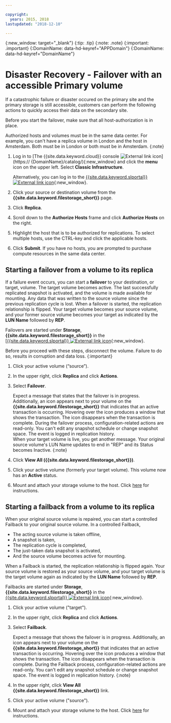 ```yaml
---

copyright:
  years: 2015, 2018
lastupdated: "2018-12-10"

---
```

{:new_window: target="_blank"}
{:tip: .tip}
{:note: .note}
{:important: .important}
{:DomainName: data-hd-keyref="APPDomain"}
{:DomainName: data-hd-keyref="DomainName"}

# Disaster Recovery - Failover with an accessible Primary volume

If a catastrophic failure or disaster occured on the primary site and the primary storage is still accessible, customers can perform the following actions to quickly access their data on the secondary site.

Before you start the failover, make sure that all host-authorization is in place.

Authorized hosts and volumes must be in the same data center. For example, you can't have a replica volume in London and the host in Amsterdam. Both must be in London or both must be in Amsterdam.
{:note}

1. Log in to [The {{site.data.keyword.cloud}} console ![External link icon](../../icons/launch-glyph.svg "External link icon")](https://
{DomainName}/catalog/){:new_window} and click the **menu** icon on the upper left. Select **Classic Infrastructure**.

   Alternatively, you can log in to the [{{site.data.keyword.slportal}} ![External link icon](../../icons/launch-glyph.svg "External link icon")](https://control.softlayer.com/){:new_window}.
1. Click your source or destination volume from the **{{site.data.keyword.filestorage_short}}** page.
2. Click **Replica**.
3. Scroll down to the **Authorize Hosts** frame and click **Authorize Hosts** on the right.
4. Highlight the host that is to be authorized for replications. To select multiple hosts, use the CTRL-key and click the applicable hosts.
5. Click **Submit**. If you have no hosts, you are prompted to purchase compute resources in the same data center.

## Starting a failover from a volume to its replica

If a failure event occurs, you can start a **failover** to your destination, or target, volume. The target volume becomes active. The last successfully replicated snapshot is activated, and the volume is made available for mounting. Any data that was written to the source volume since the previous replication cycle is lost. When a failover is started, the replication relationship is flipped. Your target volume becomes your source volume, and your former source volume becomes your target as indicated by the **LUN Name** followed by **REP**.

Failovers are started under **Storage**, **{{site.data.keyword.filestorage_short}}** in the [[{{site.data.keyword.slportal}} ![External link icon](../../icons/launch-glyph.svg "External link icon")](https://control.softlayer.com/){:new_window}.

Before you proceed with these steps, disconnect the volume. Failure to do so, results in corruption and data loss.
{:important}

1. Click your active volume (“source”).
2. In the upper right, click **Replica** and click **Actions**.
3. Select **Failover**.

   Expect a message that states that the failover is in progress. Additionally, an icon appears next to your volume on the **{{site.data.keyword.filestorage_short}}** that indicates that an active transaction is occurring. Hovering over the icon produces a window that shows the transaction. The icon disappears when the transaction is complete. During the failover process, configuration-related actions are read-only. You can't edit any snapshot schedule or change snapshot space. The event is logged in replication history.<br/> When your target volume is live, you get another message. Your original source volume's LUN Name updates to end in "REP" and its Status becomes Inactive.
   {:note}
4. Click **View All ({{site.data.keyword.filestorage_short}})**.
5. Click your active volume (formerly your target volume). This volume now has an **Active** status.
6. Mount and attach your storage volume to the host. Click [here](provisioning-file-storage.html) for instructions.


## Starting a failback from a volume to its replica

When your original source volume is repaired, you can start a controlled Failback to your original source volume. In a controlled Failback,

- The acting source volume is taken offline,
- A snapshot is taken,
- The replication cycle is completed,
- The just-taken data snapshot is activated,
- And the source volume becomes active for mounting.

When a Failback is started, the replication relationship is flipped again. Your source volume is restored as your source volume, and your target volume is the target volume again as indicated by the **LUN Name** followed by **REP**.

Failbacks are started under **Storage**, **{{site.data.keyword.filestorage_short}}** in the [{{site.data.keyword.slportal}} ![External link icon](../../icons/launch-glyph.svg "External link icon")](https://control.softlayer.com/){:new_window}.

1. Click your active volume ("target").
2. In the upper right, click **Replica** and click **Actions**.
3. Select **Failback**.

   Expect a message that shows the failover is in progress. Additionally, an icon appears next to your volume on the **{{site.data.keyword.filestorage_short}}** that indicates that an active transaction is occurring. Hovering over the icon produces a window that shows the transaction. The icon disappears when the transaction is complete. During the Failback process, configuration-related actions are read-only. You can't edit any snapshot schedule or change snapshot space. The event is logged in replication history.
   {:note}
4. In the upper right, click **View All {{site.data.keyword.filestorage_short}}** link.
5. Click your active volume ("source").
6. Mount and attach your storage volume to the host. Click [here](provisioning-file-storage.html) for instructions.

